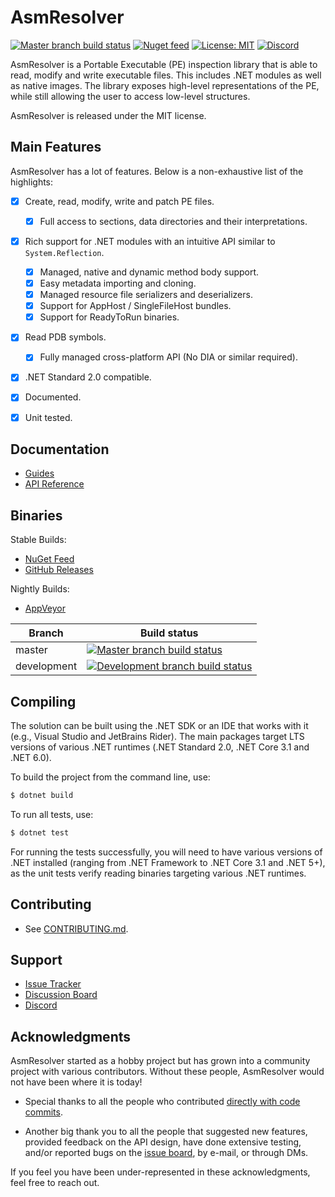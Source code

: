 # AsmResolver

 [![Master branch build status](https://img.shields.io/appveyor/ci/Washi1337/AsmResolver/master.svg)](https://ci.appveyor.com/project/Washi1337/asmresolver/branch/master)
 [![Nuget feed](https://img.shields.io/nuget/v/AsmResolver.svg)](https://www.nuget.org/packages/AsmResolver/)
 [![License: MIT](https://img.shields.io/badge/License-MIT-yellow.svg)](https://opensource.org/licenses/MIT)
 [![Discord](https://img.shields.io/discord/961647807591243796.svg?label=&logo=discord&logoColor=ffffff&color=7389D8&labelColor=6A7EC2)](https://discord.gg/Y7DTBkbhJJ)

AsmResolver is a Portable Executable (PE) inspection library that is able to read, modify and write executable files. This includes .NET modules as well as native images. The library exposes high-level representations of the PE, while still allowing the user to access low-level structures.

AsmResolver is released under the MIT license.


## Main Features

AsmResolver has a lot of features. Below is a non-exhaustive list of the highlights:

- [x] Create, read, modify, write and patch PE files.
  - [x] Full access to sections, data directories and their interpretations.
- [x] Rich support for .NET modules with an intuitive API similar to `System.Reflection`.
  - [x] Managed, native and dynamic method body support.
  - [x] Easy metadata importing and cloning.
  - [x] Managed resource file serializers and deserializers.
  - [x] Support for AppHost / SingleFileHost bundles.
  - [x] Support for ReadyToRun binaries.
- [x] Read PDB symbols.
  - [x] Fully managed cross-platform API (No DIA or similar required).
- [x] .NET Standard 2.0 compatible.
- [x] Documented.
- [x] Unit tested.


## Documentation

- [Guides](https://docs.washi.dev/asmresolver)
- [API Reference](https://docs.washi.dev/asmresolver/api/core/AsmResolver.html)


## Binaries

Stable Builds:

- [NuGet Feed](https://www.nuget.org/packages/AsmResolver/)
- [GitHub Releases](https://github.com/Washi1337/AsmResolver/releases)

Nightly Builds:

- [AppVeyor](https://ci.appveyor.com/project/Washi1337/asmresolver/build/artifacts)

| Branch | Build status |
|--------|--------|
| master | [![Master branch build status](https://img.shields.io/appveyor/ci/Washi1337/AsmResolver/master.svg)](https://ci.appveyor.com/project/Washi1337/asmresolver/branch/master) |
| development | [![Development branch build status](https://img.shields.io/appveyor/ci/Washi1337/AsmResolver/development.svg)](https://ci.appveyor.com/project/Washi1337/asmresolver/branch/development)


## Compiling

The solution can be built using the .NET SDK or an IDE that works with it (e.g., Visual Studio and JetBrains Rider). The main packages target LTS versions of various .NET runtimes (.NET Standard 2.0, .NET Core 3.1 and .NET 6.0).

To build the project from the command line, use:
```bash
$ dotnet build
```

To run all tests, use:
```bash
$ dotnet test
```
For running the tests successfully, you will need to have various versions of .NET installed (ranging from .NET Framework to .NET Core 3.1 and .NET 5+), as the unit tests verify reading binaries targeting various .NET runtimes.


## Contributing

- See [CONTRIBUTING.md](CONTRIBUTING.md).


## Support

- [Issue Tracker](https://github.com/Washi1337/AsmResolver/issues)
- [Discussion Board](github.com/washi1337/asmresolver/discussions)
- [Discord](https://discord.gg/Y7DTBkbhJJ)


## Acknowledgments

AsmResolver started as a hobby project but has grown into a community project with various contributors. Without these people, AsmResolver would not have been where it is today!

- Special thanks to all the people who contributed [directly with code commits](https://github.com/Washi1337/AsmResolver/graphs/contributors).

- Another big thank you to all the people that suggested new features, provided feedback on the API design, have done extensive testing, and/or reported bugs on the [issue board](https://github.com/Washi1337/AsmResolver/issues), by e-mail, or through DMs.

If you feel you have been under-represented in these acknowledgments, feel free to reach out.
